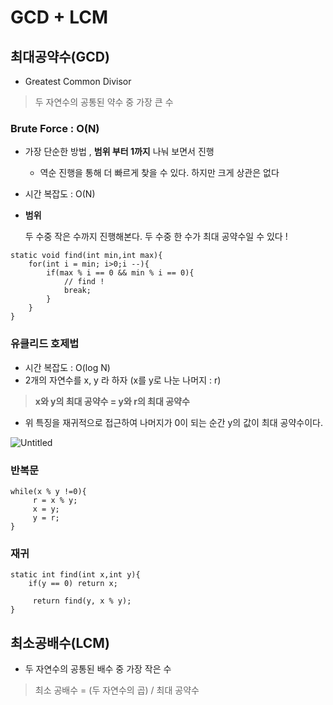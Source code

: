 # GCD + LCM

## 최대공약수(GCD)

- Greatest Common Divisor

> 두 자연수의 공통된 약수 중 가장 큰 수
>

### Brute Force : O(N)

- 가장 단순한 방법 , **범위 부터 1까지** 나눠 보면서 진행
    - 역순 진행을 통해 더 빠르게 찾을 수 있다. 하지만 크게 상관은 없다
- 시간 복잡도 : O(N)
- **범위**

  두 수중 작은 수까지 진행해본다. 두 수중 한 수가 최대 공약수일 수 있다 !


```
static void find(int min,int max){
	for(int i = min; i>0;i --){
		if(max % i == 0 && min % i == 0){
			// find !
			break;
		}
	}
}
```

### 유클리드 호제법

- 시간 복잡도 : O(log N)
- 2개의 자연수를 x, y 라 하자 (x를 y로 나눈 나머지 : r)

> **x와 y의 최대 공약수 = y와 r의 최대 공약수**
>
- 위 특징을 재귀적으로 접근하여 나머지가 0이 되는 순간 y의 값이 최대 공약수이다.

![Untitled](GCD%20+%20LCM%20b10b8743aa604001b3efb77f0aaa9fbb/Untitled.png)

### 반복문

```
while(x % y !=0){
     r = x % y;
     x = y;
     y = r;
}
```

### 재귀

```
static int find(int x,int y){
    if(y == 0) return x;

     return find(y, x % y);
}
```

## 최소공배수(LCM)

- 두 자연수의 공통된 배수 중 가장 작은 수

> 최소 공배수 = (두 자연수의 곱) / 최대 공약수
>
